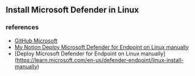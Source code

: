 ## Install Microsoft Defender in Linux

### references
- [GitHub Microsoft](https://github.com/microsoft/mdatp-xplat)
- [My Notion Deploy Microsoft Defender for Endpoint on Linux manually ](https://www.notion.so/fernando-avanzo/Deploy-Microsoft-Defender-for-Endpoint-on-Linux-manually-Microsoft-Defender-for-Endpoint-Microso-11ab3def3e7c8113972aca00c3e25e51?pvs=4)
- [Deploy Microsoft Defender for Endpoint on Linux manually] (https://learn.microsoft.com/en-us/defender-endpoint/linux-install-manually)
